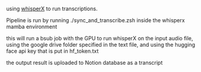 
using [whisperX](https://github.com/m-bain/whisperX) to run transcriptions.

Pipeline is run by running ./sync_and_transcribe.zsh inside the whisperx mamba
environment

this will run a bsub job with the GPU to run whisperX on the input audio file,
using the google drive folder specified in the text file, and using the hugging
face api key that is put in hf_token.txt

the output result is uploaded to Notion database as a transcript
